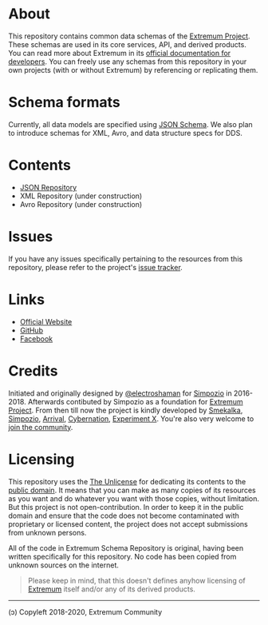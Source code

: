 # About

This repository contains common data schemas of the [Extremum Project](http://extremum.io). These schemas are used in its core services, API, and derived products. You can read more about Extremum in its [official documentation for developers](https://docs.extremum.io). You can freely use any schemas from this repository in your own projects (with or without Extremum) by referencing or replicating them.

# Schema formats
Currently, all data models are specified using [JSON Schema](https://json-schema.org/). We also plan to introduce schemas for XML, Avro, and data structure specs for DDS.

# Contents
- [JSON Repository](/json/)
- XML Repository (under construction)
- Avro Repository (under construction)

# Issues

If you have any issues specifically pertaining to the resources from this repository, please refer to the project's [issue tracker](https://github.com/extremum-community/extremum-schema/issues).

# Links
- [Official Website](https://extremum.io)
- [GitHub](https://github.com/extremum-community)
- [Facebook](https://www.facebook.com/extremum.io)

# Credits

Initiated and originally designed by [@electroshaman](https://github.com/electroshaman) for [Simpozio](http://simpozio.com) in 2016-2018. Afterwards contibuted by Simpozio as a foundation for [Extremum Project](http://extremum.io). From then till now the project is kindly developed by [Smekalka](http://smekalka.com), [Simpozio](http://simpozio.com), [Arrival](http://arrival.com), [Cybernation](http://cybernation.com), [Experiment X](http://experimentx.co). You're also very welcome to [join the community](mailto:hello@extremum.io).

# Licensing
This repository uses the [The Unlicense](https://unlicense.org) for dedicating its contents to the [public domain](https://en.wikipedia.org/wiki/Public_domain). It means that you can make as many copies of its resources as you want and do whatever you want with those copies, without limitation. But this project is not open-contribution. In order to keep it in the public domain and ensure that the code does not become contaminated with proprietary or licensed content, the project does not accept submissions from unknown persons.

All of the code in Extremum Schema Repository is original, having been written specifically for this repository. No code has been copied from unknown sources on the internet.

> Please keep in mind, that this doesn't defines anyhow licensing of [Extremum](http://extremum.io) itself and/or any of its derived products.

---
(ɔ) Copyleft 2018-2020, Extremum Community